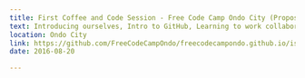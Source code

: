 ```yaml
---
title: First Coffee and Code Session - Free Code Camp Ondo City (Proposition)
text: Introducing ourselves, Intro to GitHub, Learning to work collaboratively on github using this website, Solving Algorithm challenges
location: Ondo City
link: https://github.com/FreeCodeCampOndo/freecodecampondo.github.io/issues/1
date: 2016-08-20

---
```

